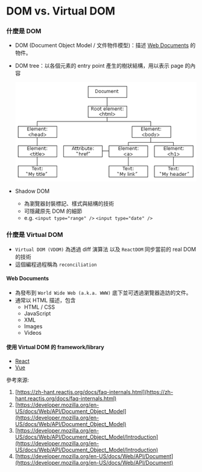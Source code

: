 # DOM vs. Virtual DOM

### 什麼是 DOM

- DOM (Document Object Model / 文件物件模型)：描述 [Web Documents](#web-documents) 的物件。
- DOM tree：以各個元素的 entry point 產生的樹狀結構，用以表示 page 的內容

  ![alt text](./pic_htmltree.gif)

- Shadow DOM
  - 為瀏覽器封裝標記、樣式與結構的技術
  - 可隱藏原先 DOM 的細節
  - e.g. `<input type="range" />` `<input type="date" />`

### 什麼是 Virtual DOM

- `Virtual DOM (VDOM)` 為透過 diff 演算法 以及 `ReactDOM` 同步當前的 real DOM 的技術
- 這個編程過程稱為 `reconciliation`

#### Web Documents

- 為發布到 `World Wide Web (a.k.a. WWW)` 底下並可透過瀏覽器造訪的文件。
- 通常以 HTML 描述，包含
  - HTML / CSS
  - JavaScript
  - XML
  - Images
  - Videos

#### 使用 Virtual DOM 的 framework/library

- [React](https://zh-hant.reactjs.org/)
- [Vue](https://vuejs.org/)

參考來源:

1. [https://zh-hant.reactjs.org/docs/faq-internals.html](https://zh-hant.reactjs.org/docs/faq-internals.html)
2. [https://developer.mozilla.org/en-US/docs/Web/API/Document_Object_Model](https://developer.mozilla.org/en-US/docs/Web/API/Document_Object_Model)
3. [https://developer.mozilla.org/en-US/docs/Web/API/Document_Object_Model/Introduction](https://developer.mozilla.org/en-US/docs/Web/API/Document_Object_Model/Introduction)
4. [https://developer.mozilla.org/en-US/docs/Web/API/Document](https://developer.mozilla.org/en-US/docs/Web/API/Document)
